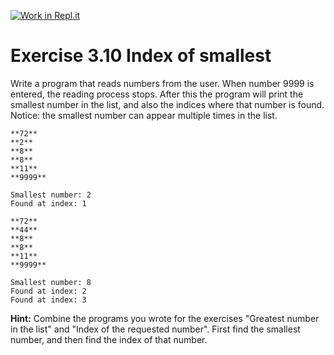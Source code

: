 [![Work in Repl.it](https://classroom.github.com/assets/work-in-replit-14baed9a392b3a25080506f3b7b6d57f295ec2978f6f33ec97e36a161684cbe9.svg)](https://classroom.github.com/online_ide?assignment_repo_id=3455610&assignment_repo_type=AssignmentRepo)
# Exercise 3.10 Index of smallest

Write a program that reads numbers from the user. When number 9999 is entered, the reading process stops. After this the program will print the smallest number in the list, and also the indices where that number is found. Notice: the smallest number can appear multiple times in the list.

```plaintext
**72**
**2**
**8**
**8**
**11**
**9999**

Smallest number: 2
Found at index: 1
```

```plaintext
**72**
**44**
**8**
**8**
**11**
**9999**

Smallest number: 8
Found at index: 2
Found at index: 3
```

**Hint:** Combine the programs you wrote for the exercises "Greatest number in the list" and "Index of the requested number". First find the smallest number, and then find the index of that number.
